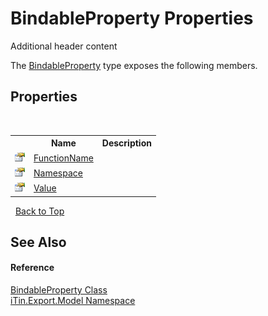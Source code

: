 # BindableProperty Properties
Additional header content 

The <a href="9526c5ca-021b-7802-0b78-ae3b3c3e2fec">BindableProperty</a> type exposes the following members.


## Properties
&nbsp;<table><tr><th></th><th>Name</th><th>Description</th></tr><tr><td>![Public property](media/pubproperty.gif "Public property")</td><td><a href="bc1fc0f8-e096-49b6-26d4-6c08a7f87a92">FunctionName</a></td><td /></tr><tr><td>![Public property](media/pubproperty.gif "Public property")</td><td><a href="c8313222-76cc-2b78-053f-159aca17e033">Namespace</a></td><td /></tr><tr><td>![Public property](media/pubproperty.gif "Public property")</td><td><a href="ced94c2b-b07e-abd5-daf7-b41b8b9dceb3">Value</a></td><td /></tr></table>&nbsp;
<a href="#bindableproperty-properties">Back to Top</a>

## See Also


#### Reference
<a href="9526c5ca-021b-7802-0b78-ae3b3c3e2fec">BindableProperty Class</a><br /><a href="ef57ffcc-e95e-b212-5a46-9aa6f5a3511f">iTin.Export.Model Namespace</a><br />